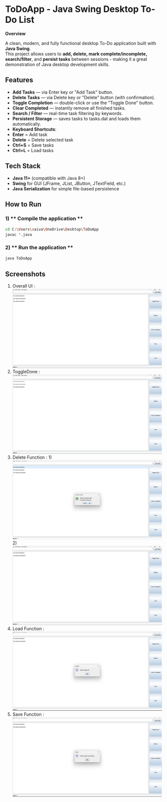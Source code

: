 #  ToDoApp - Java Swing Desktop To-Do List

**Overview**  

A clean, modern, and fully functional desktop To-Do application built with **Java Swing**.  
This project allows users to **add, delete, mark complete/incomplete, search/filter**, and **persist tasks** between sessions - making it a great demonstration of Java desktop development skills.

##  Features
-  **Add Tasks** — via Enter key or "Add Task" button.
-  **Delete Tasks** — via Delete key or "Delete" button (with confirmation).
-  **Toggle Completion** — double-click or use the "Toggle Done" button.
-  **Clear Completed** — instantly remove all finished tasks.
-  **Search / Filter** — real-time task filtering by keywords.
-  **Persistent Storage** — saves tasks to tasks.dat and loads them automatically.
-  **Keyboard Shortcuts**:  
-  **Enter** = Add task  
-  **Delete** = Delete selected task  
-  **Ctrl+S** = Save tasks  
-  **Ctrl+L** = Load tasks

##  Tech Stack
- **Java 11+** (compatible with Java 8+)
- **Swing** for GUI (JFrame, JList, JButton, JTextField, etc.)
- **Java Serialization** for simple file-based persistence

## How to Run
### 1) ** Compile the application **
```bash
cd C:\Users\saiva\OneDrive\Desktop\ToDoApp
javac *.java
```
### 2) ** Run the application **
```bash
java ToDoApp
```

## Screenshots ##

1) Overall UI : ![Overall Output](Screenshots/Overalloutput.png)
2) ToggleDone : ![Toggle Done](Screenshots/ToggleDone.png)
3) Delete Function : 1) ![Delete Step 1](Screenshots/delete1.png) 
                     2) ![Delete Step 2](Screenshots/delete2.png)
4) Load Function : ![Load Feature](Screenshots/Load.png)
5) Save Function : ![Save Feature](Screenshots/Save.png)
